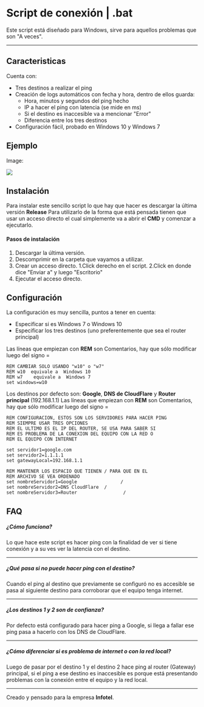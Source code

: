 # Script de conexión | .bat
Este script está diseñado para Windows, sirve para aquellos problemas que son "A veces".

------------

## Caracteristicas 
Cuenta con:

- Tres destinos a realizar el ping
- Creación de logs automáticos con fecha y hora, dentro de ellos guarda:
	- Hora, minutos y segundos del ping hecho
	- IP a hacer el ping con latencia (se mide en ms)
	- Si el destino es inaccesible va a mencionar "Error"
	- Diferencia entre los tres destinos
- Configuración fácil, probado en Windows 10 y Windows 7

## Ejemplo
Image:

![](https://github.com/Dargon227)

## Instalación
Para instalar este sencillo script lo que hay que hacer es descargar la última versión **Release**
Para utilizarlo de la forma que está pensada tienen que usar un acceso directo el cual simplemente va a abrir el **CMD** y comenzar a ejecutarlo.

#### Pasos de instalación

1. Descargar la última versión.
2. Descomprimir en la carpeta que vayamos a utilizar.
3. Crear un acceso directo.
	1.Click derecho en el script.
	2.Click en donde dice "Enviar a" y luego "Escritorio"
4. Ejecutar el acceso directo.


## Configuración

La configuración es muy sencilla, puntos a tener en cuenta:

- Especificar si es Windows 7 o Windows 10
- Especificar los tres destinos (uno preferentemente que sea el router principal)

Las líneas que empiezan con **REM** son Comentarios, hay que sólo modificar luego del signo =

```batch
REM CAMBIAR SOLO USANDO "w10" o "w7"
REM w10  equivale a  Windows 10
REM w7    equivale a  Windows 7
set windows=w10
```
Los destinos por defecto son: **Google**, **DNS de CloudFlare** y **Router principal** (192.168.1.1)
Las líneas que empiezan con **REM** son Comentarios, hay que sólo modificar luego del signo =
```batch
REM CONFIGURACION, ESTOS SON LOS SERVIDORES PARA HACER PING
REM SIEMPRE USAR TRES OPCIONES
REM EL ULTIMO ES EL IP DEL ROUTER, SE USA PARA SABER SI
REM ES PROBLEMA DE LA CONEXION DEL EQUIPO CON LA RED O
REM EL EQUIPO CON INTERNET

set servidor1=google.com
set servidor2=1.1.1.1
set gatewayLocal=192.168.1.1

REM MANTENER LOS ESPACIO QUE TIENEN / PARA QUE EN EL
REM ARCHIVO SE VEA ORDENADO
set nombreServidor1=Google                /
set nombreServidor2=DNS CloudFlare  /
set nombreServidor3=Router                 /
```

## FAQ

##### ¿Cómo funciona?
Lo que hace este script es hacer ping con la finalidad de ver si tiene conexión y a su ves ver la latencia con el destino.


------------


##### ¿Qué pasa si no puede hacer ping con el destino?
Cuando el ping al destino que previamente se configuró no es accesible se pasa al siguiente destino para corroborar que el equipo tenga internet.

------------

##### ¿Los destinos 1 y 2 son de confianza?
Por defecto está configurado para hacer ping a Google, si llega a fallar ese ping pasa a hacerlo con los DNS de CloudFlare.

------------

##### ¿Cómo diferenciar si es problema de internet o con la red local?
Luego de pasar por el destino 1 y el destino 2 hace ping al router (Gateway) principal, si el ping a ese destino es inaccesible es porque está presentando problemas con la conexión entre el equipo y la red local. 

------------

Creado y pensado para la empresa **Infotel**.
